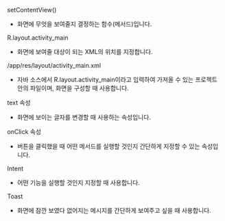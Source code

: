 setContentView()

- 화면에 무엇을 보여줄지 결정하는 함수(메서드)입니다.



R.layout.activity_main

- 화면에 보여줄 대상이 되는 XML의 위치를 지정합니다.



/app/res/layout/activity_main.xml

- 자바 소스에서 R.layout.activity_main이라고 입력하여 가져올 수 있는 프로젝트 안의 파일이며, 화면을 구성할 때 사용합니다.



text 속성

- 화면에 보이는 글자를 변경할 때 사용하는 속성입니다.



onClick 속성

- 버튼을 클릭했을 때 어떤 메서드를 실행할 것인지 간단하게 지정할 수 있는 속성입니다.



Intent

- 어떤 기능을 실행할 것인지 지정할 때 사용합니다.



Toast

- 화면에 잠깐 보였다 없어지는 메시지를 간단하게 보여주고 싶을 때 사용합니다.
